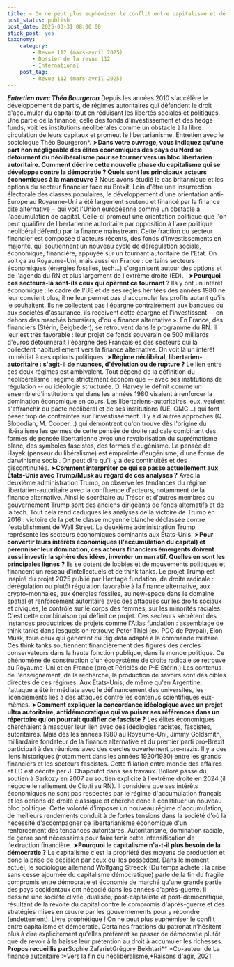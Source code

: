 ```yaml
---
title: « On ne peut plus euphémiser le conflit entre capitalisme et démocratie »
post_status: publish
post_date: 2025-03-31 08:00:00
stick_post: yes
taxonomy:
    category:
        - Revue 112 (mars-avril 2025)
        - Dossier de la revue 112
        - International
    post_tag:
        - Revue 112 (mars-avril 2025)
---
```


***Entretien avec Théo Bourgeron***
Depuis les années 2010 s'accélère le développement de partis, de régimes autoritaires qui défendent le droit d'accumuler du capital tout en réduisant les libertés sociales et politiques. Une partie de la finance, celle des fonds d'investissement et des hedge funds, voit les institutions néolibérales comme un obstacle à la libre circulation de leurs capitaux et promeut le libertarianisme. Entretien avec le sociologue Théo Bourgeron\*.
➤**Dans votre ouvrage, vous indiquez qu'une part non négligeable des élites économiques des pays du Nord se détournent du néolibéralisme pour se tourner vers un bloc libertarien autoritaire. Comment décrire cette nouvelle phase du capitalisme qui se développe contre la démocratie ? Quels sont les principaux acteurs économiques à la manœuvre ?**
Nous avons étudié le cas britannique et les options du secteur financier face au Brexit. Loin d'être une insurrection électorale des classes populaires, le développement d'une orientation anti-Europe au Royaume-Uni a été largement soutenu et financé par la finance dite alternative − qui voit l'Union européenne comme un obstacle à l'accumulation de capital. Celle-ci promeut une orientation politique que l'on peut qualifier de libertarienne autoritaire par opposition à l'axe politique néolibéral défendu par la finance mainstream. Cette fraction du secteur financier est composée d'acteurs récents, des fonds d'investissements en majorité, qui soutiennent un nouveau cycle de dérégulation sociale, économique, financière, appuyée sur un tournant autoritaire de l'État. On voit ça au Royaume-Uni, mais aussi en France : certains secteurs économiques (énergies fossiles, tech\...) s'organisent autour des options et de l'agenda du RN et plus largement de l'extrême droite (ED).
 
➤**Pourquoi ces secteurs-là sont-ils ceux qui opèrent ce tournant ?**
Ils y ont un intérêt économique : le cadre de l'UE et de ses règles héritées des années 1980 ne leur convient plus, il ne leur permet pas d'accumuler les profits autant qu'ils le souhaitent. Ils ne collectent pas l'épargne contrairement aux banques ou aux sociétés d'assurance, ils reçoivent cette épargne et l'investissent -- en dehors des marchés boursiers, d'où « finance alternative ». En France, des financiers (Stérin, Beigbeder), se retrouvent dans le programme du RN. Il leur est très favorable : leur projet de fonds souverain de 500 milliards d'euros détournerait l'épargne des Français·es des secteurs qui la collectent habituellement vers la finance alternative. On voit là un intérêt immédiat à ces options politiques.
➤**Régime néolibéral, libertarien-autoritaire : s'agit-il de nuances, d'évolution ou de rupture ?**
Le lien entre ces deux régimes est ambivalent. Tout dépend de la définition du néolibéralisme : régime strictement économique -- avec ses institutions de régulation -- ou idéologie structurée. D. Harvey le définit comme un ensemble d'institutions qui dans les années 1980 visaient à renforcer la domination économique en cours. Les libertariens-autoritaires, eux, veulent s'affranchir du pacte néolibéral et de ses institutions (UE, OMC\...) qui font peser trop de contraintes sur l'investissement. Il y a d'autres approches (Q. Slobodian, M. Cooper\...) qui démontrent qu'on trouve dès l'origine du libéralisme les germes de cette pensée de droite radicale combinant des formes de pensée libertarienne avec une revalorisation du suprématisme blanc, des symboles fascistes, des formes d'eugénisme. La pensée de Hayek (penseur du libéralisme) est empreinte d'eugénisme, d'une forme de darwinisme social. On peut dire qu'il y a des continuités et des discontinuités.
➤**Comment interpréter ce qui se passe actuellement aux États-Unis avec Trump/Musk au regard de ces analyses ?**
Avec la deuxième administration Trump, on observe les tendances du régime libertarien-autoritaire avec la confluence d'acteurs, notamment de la finance alternative. Ainsi le secrétaire au Trésor et d'autres membres du gouvernement Trump sont des anciens dirigeants de fonds alternatifs et de la tech. Tout cela rend caduques les analyses de la victoire de Trump en 2016 : victoire de la petite classe moyenne blanche déclassée contre l'establishment de Wall Street. La deuxième administration Trump représente les secteurs économiques dominants aux États-Unis.
➤**Pour convertir leurs intérêts économiques (l'accumulation du capital) et pérenniser leur domination, ces acteurs financiers émergents doivent aussi investir la sphère des idées, inventer un narratif. Quelles en sont les principales lignes ?**
Ils se dotent de lobbies et de mouvements politiques et financent un réseau d'intellectuels et de think tanks. Le projet Trump est inspiré du projet 2025 publié par Heritage fundation, de droite radicale : dérégulation ou plutôt régulation favorable à la finance alternative, aux crypto-monnaies, aux énergies fossiles, au new-space dans le domaine spatial et renforcement autoritaire avec des attaques sur les droits sociaux et civiques, le contrôle sur le corps des femmes, sur les minorités raciales. C'est cette combinaison qui définit ce projet. Ces secteurs sécrètent des instances productrices de projets comme l'Atlas fundation : assemblage de think tanks dans lesquels on retrouve Peter Thiel (ex. PDG de Paypal), Elon Musk, tous ceux qui génèrent du Big data adapté à la commande militaire. Ces think tanks soutiennent financièrement des figures des cercles conservateurs dans la haute fonction publique, dans le monde politique. Ce phénomène de construction d'un écosystème de droite radicale se retrouve au Royaume-Uni et en France (projet Périclès de P-E Stérin.)
Les contenus de l'enseignement, de la recherche, la production de savoirs sont des cibles directes de ces régimes. Aux États-Unis, de même qu'en Argentine, l'attaque a été immédiate avec le définancement des universités, les licenciements liés à des attaques contre les contenus scientifiques eux-mêmes.
➤**Comment expliquer la concordance idéologique avec un projet ultra autoritaire, antidémocratique qui va puiser ses références dans un répertoire qu'on pourrait qualifier de fasciste ?**
Les élites économiques cherchaient à masquer leur lien avec des idéologies racistes, fascistes, autoritaires. Mais dès les années 1980 au Royaume-Uni, Jimmy Goldsmith, milliardaire fondateur de la finance alternative et du premier parti pro-Brexit participait à des réunions avec des cercles ouvertement pro-nazis. Il y a des liens historiques (notamment dans les années 1920/1930) entre les grands financiers et les secteurs fascistes. Cette filiation entre monde des affaires et ED est décrite par J. Chapoutot dans ses travaux.
Bolloré passe du soutien à Sarkozy en 2007 au soutien explicite à l'extrême droite en 2024 (il négocie le ralliement de Ciotti au RN). Il considère que ses intérêts économiques ne sont pas respectés par le régime d'accumulation français et les options de droite classique et cherche donc à constituer un nouveau bloc politique.
Cette volonté d'imposer un nouveau régime d'accumulation, de meilleurs rendements conduit à de fortes tensions dans la société d'où la nécessité d'accompagner ce libertarianisme économique d'un renforcement des tendances autoritaires. Autoritarisme, domination raciale, de genre sont nécessaires pour faire tenir cette intensification de l'extraction financière.
➤**Pourquoi le capitalisme n'a-t-il plus besoin de la démocratie ?**
Le capitalisme c'est la propriété des moyens de production et donc la prise de décision par ceux qui les possèdent. Dans le moment actuel, le sociologue allemand Wolfgang Streeck (Du temps acheté : la crise sans cesse ajournée du capitalisme démocratique) parle de la fin du fragile compromis entre démocratie et économie de marché qu'une grande partie des pays occidentaux ont négocié dans les années d'après-guerre. Il dessine une société clivée, dualisée, post-capitaliste et post-démocratique, résultant de la révolte du capital contre le compromis d'après-guerre et des stratégies mises en œuvre par les gouvernements pour y répondre (endettement). Livre prophétique ! On ne peut plus euphémiser le conflit entre capitalisme et démocratie. Certaines fractions du patronat n'hésitent plus à dire explicitement qu'elles préfèrent se passer de démocratie plutôt que de revoir à la baisse leur prétention au droit à accumuler les richesses.
**Propos recueillis par**Sophie Zafari**et**Grégory Bekhtari**
\*Co-auteur de La finance autoritaire :*Vers la fin du néolibéralisme,*Raisons d'agir, 2021.
